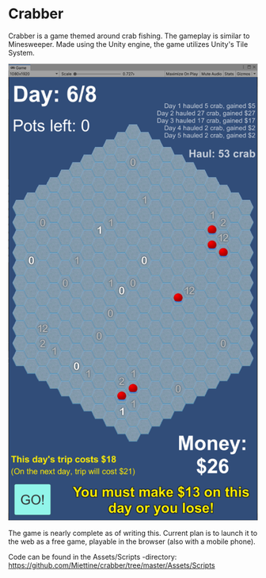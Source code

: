 # Crabber

Crabber is a game themed around crab fishing. The gameplay is similar to Minesweeper. Made using the Unity engine, the game utilizes Unity's Tile System.

![Screenshot](https://github.com/Miettine/crabber/blob/master/crabber-screenshot.png)

The game is nearly complete as of writing this. Current plan is to launch it to the web as a free game, playable in the browser (also with a mobile phone).

Code can be found in the Assets/Scripts -directory: https://github.com/Miettine/crabber/tree/master/Assets/Scripts
